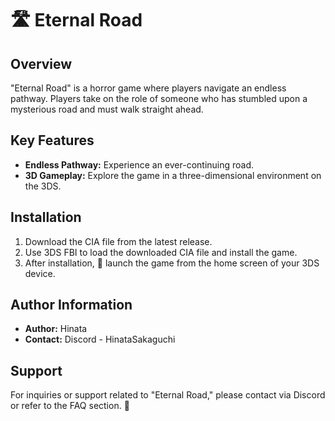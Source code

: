 # 🛣️ Eternal Road

## Overview
"Eternal Road" is a horror game where players navigate an endless pathway. Players take on the role of someone who has stumbled upon a mysterious road and must walk straight ahead.

## Key Features
- **Endless Pathway:** Experience an ever-continuing road.
- **3D Gameplay:** Explore the game in a three-dimensional environment on the 3DS.

## Installation
1. Download the CIA file from the latest release.
2. Use 3DS FBI to load the downloaded CIA file and install the game.
3. After installation, 🚀 launch the game from the home screen of your 3DS device.

## Author Information
- **Author:** Hinata
- **Contact:** Discord - HinataSakaguchi

## Support
For inquiries or support related to "Eternal Road," please contact via Discord or refer to the FAQ section. 🤖
